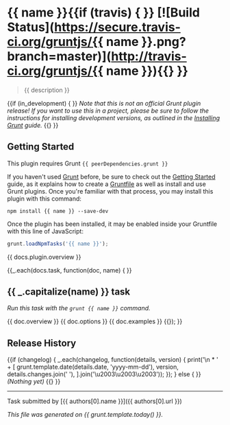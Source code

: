 # {{ name }}{{if (travis) { }} [![Build Status](https://secure.travis-ci.org/gruntjs/{{ name }}.png?branch=master)](http://travis-ci.org/gruntjs/{{ name }}){{} }}

> {{ description }}

{{if (in_development) { }}
_Note that this is not an official Grunt plugin release! If you want to use this in a project, please be sure to follow the instructions for installing development versions, as outlined in the [Installing Grunt](http://gruntjs.com/installing-grunt) guide._
{{} }}

## Getting Started
This plugin requires Grunt `{{ peerDependencies.grunt }}`

If you haven't used [Grunt](http://gruntjs.com/) before, be sure to check out the [Getting Started](http://gruntjs.com/getting-started) guide, as it explains how to create a [Gruntfile](http://gruntjs.com/sample-gruntfile) as well as install and use Grunt plugins. Once you're familiar with that process, you may install this plugin with this command:

```shell
npm install {{ name }} --save-dev
```

Once the plugin has been installed, it may be enabled inside your Gruntfile with this line of JavaScript:

```js
grunt.loadNpmTasks('{{ name }}');
```

{{ docs.plugin.overview }}

{{_.each(docs.task, function(doc, name) { }}
## {{ _.capitalize(name) }} task
_Run this task with the `grunt {{ name }}` command._

{{ doc.overview }}
{{ doc.options }}
{{ doc.examples }}
{{}); }}
## Release History
{{if (changelog) {
  _.each(changelog, function(details, version) {
    print('\n * ' + [
      grunt.template.date(details.date, 'yyyy-mm-dd'),
      version,
      details.changes.join(' '),
    ].join('\u2003\u2003\u2003'));
  });
} else { }}
_(Nothing yet)_
{{} }}

---

Task submitted by [{{ authors[0].name }}]({{ authors[0].url }})

*This file was generated on {{ grunt.template.today() }}.*
